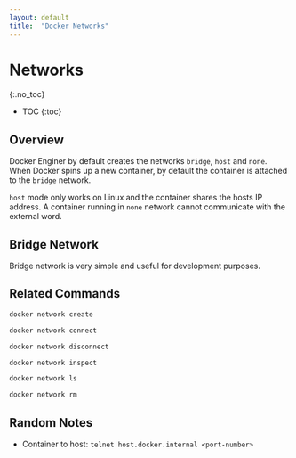 ```yaml
---
layout: default
title:  "Docker Networks"
---
```


# Networks
{:.no_toc}

* TOC
{:toc}

## Overview
Docker Enginer by default creates the networks `bridge`, `host` and `none`. When Docker spins up a new container, by default the container is attached to the `bridge` network. 

`host` mode only works on Linux and the container shares the hosts IP address. A container running in `none` network cannot communicate with the external word. 

## Bridge Network
Bridge network is very simple and useful for development purposes.

## Related Commands
```bash
docker network create

docker network connect

docker network disconnect

docker network inspect

docker network ls

docker network rm
```

## Random Notes
- Container to host: `telnet host.docker.internal <port-number>`